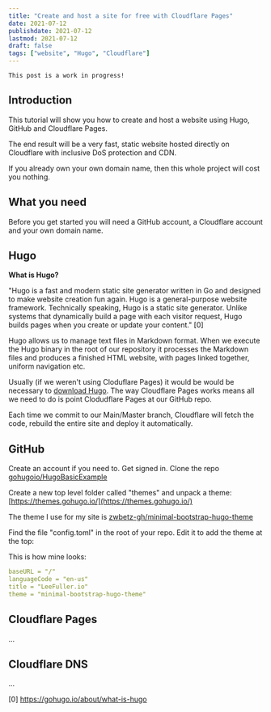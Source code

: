 ```yaml
---
title: "Create and host a site for free with Cloudflare Pages"
date: 2021-07-12
publishdate: 2021-07-12
lastmod: 2021-07-12
draft: false
tags: ["website", "Hugo", "Cloudflare"]
---
```


```
This post is a work in progress!
```

## Introduction

This tutorial will show you how to create and host a website using Hugo, GitHub and Cloudflare Pages. 

The end result will be a very fast, static website hosted directly on Cloudflare with inclusive DoS protection and CDN.

If you already own your own domain name, then this whole project will cost you nothing.

## What you need

Before you get started you will need a GitHub account, a Cloudflare account and your own domain name.

## Hugo

**What is Hugo?**

"Hugo is a fast and modern static site generator written in Go and designed to make website creation fun again. Hugo is a general-purpose website framework. Technically speaking, Hugo is a static site generator. Unlike systems that dynamically build a page with each visitor request, Hugo builds pages when you create or update your content." [0]

Hugo allows us to manage text files in Markdown format. When we execute the Hugo binary in the root of our repository it processes the Markdown files and produces a finished HTML website, with pages linked together, uniform navigation etc. 

Usually (if we weren't using Cloduflare Pages) it would be would be necessary to [download Hugo](https://gohugo.io/getting-started/installing/). The way Cloudflare Pages works means all we need to do is point Clodudflare Pages at our GitHub repo. 

Each time we commit to our Main/Master branch, Cloudflare will fetch the code, rebuild the entire site and deploy it automatically. 


## GitHub

Create an account if you need to. Get signed in. Clone the repo [gohugoio/HugoBasicExample](https://github.com/gohugoio/HugoBasicExample)

Create a new top level folder called "themes" and unpack a theme: [https://themes.gohugo.io/](https://themes.gohugo.io/)

The theme I use for my site is [zwbetz-gh/minimal-bootstrap-hugo-theme](https://github.com/zwbetz-gh/minimal-bootstrap-hugo-theme)

Find the file "config.toml" in the root of your repo. Edit it to add the theme at the top:

This is how mine looks:

```yaml
baseURL = "/"
languageCode = "en-us"
title = "LeeFuller.io"
theme = "minimal-bootstrap-hugo-theme"
```

## Cloudflare Pages

...

## Cloudflare DNS

...

[0] https://gohugo.io/about/what-is-hugo

